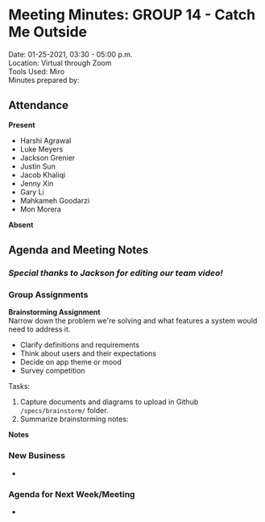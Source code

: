 # Meeting Minutes: GROUP 14 - **Catch Me Outside**
Date: 01-25-2021, 03:30 - 05:00 p.m.  
Location: Virtual through Zoom   
Tools Used: Miro   
Minutes prepared by:

## Attendance
**Present**
- Harshi Agrawal
- Luke Meyers 
- Jackson Grenier
- Justin Sun 
- Jacob Khaliqi
- Jenny Xin
- Gary Li
- Mahkameh Goodarzi
- Mon Morera

**Absent**


## Agenda and Meeting Notes
### ***Special thanks to Jackson for editing our team video!***

### Group Assignments
**Brainstorming Assignment**   
Narrow down the problem we're solving and what features a system would need to address it.
- Clarify definitions and requirements
- Think about users and their expectations
- Decide on app theme or mood
- Survey competition

Tasks:   
1. Capture documents and diagrams to upload in Github `/specs/brainstorm/` folder.
2. Summarize brainstorming notes:

**Notes**    


### New Business
- 


### Agenda for Next Week/Meeting
- 
